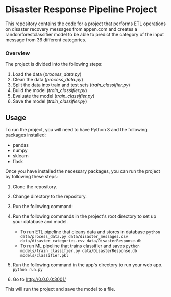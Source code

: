 # Disaster Response Pipeline Project

This repository contains the code for a project that performs ETL operations on disaster recovery messages from appen.com and creates a randomforestclassifier model to be able to predict the category of the input message from 36 different categories.

### Overview

The project is divided into the following steps:

1. Load the data (_process_data.py_)
2. Clean the data (_process_data.py_)
3. Split the data into train and test sets (_train_classifier.py_)
4. Build the model (_train_classifier.py_)
5. Evaluate the model (_train_classifier.py_)
6. Save the model (_train_classifier.py_)


## Usage

To run the project, you will need to have Python 3 and the following packages installed:

* pandas
* numpy
* sklearn
* flask

Once you have installed the necessary packages, you can run the project by following these steps:

1. Clone the repository.
2. Change directory to the repository.
3. Run the following command:
1. Run the following commands in the project's root directory to set up your database and model.

    - To run ETL pipeline that cleans data and stores in database
      `python data/process_data.py data/disaster_messages.csv data/disaster_categories.csv data/DisasterResponse.db`
    - To run ML pipeline that trains classifier and saves
      `python models/train_classifier.py data/DisasterResponse.db models/classifier.pkl`

2. Run the following command in the app's directory to run your web app.
   `python run.py`

3. Go to http://0.0.0.0:3001/


This will run the project and save the model to a file.
